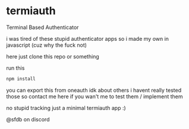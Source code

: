 # termiauth
Terminal Based Authenticator


i was tired of these stupid authenticator apps so i made my own in javascript (cuz why the fuck not)

here just clone this repo or something 

run this

```bash
npm install
```


you can export this from oneauth idk about others i havent really tested those so contact me here if you wan't me to test them / implement them


no stupid tracking just a minimal termiauth app :)

@sfdb on discord
